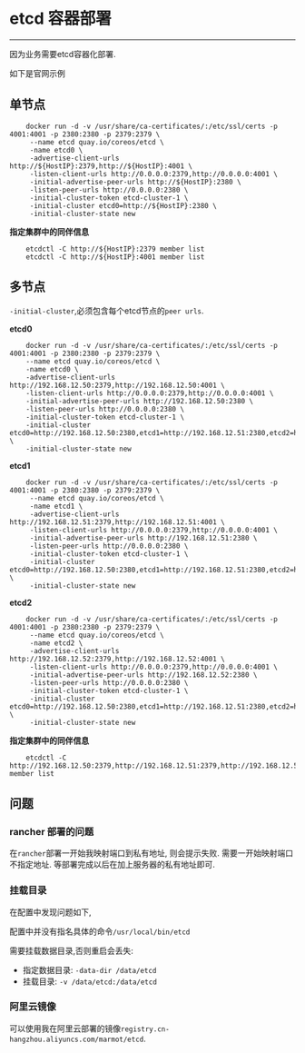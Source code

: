 # etcd 容器部署

---

因为业务需要etcd容器化部署.

如下是官网示例

## 单节点

		docker run -d -v /usr/share/ca-certificates/:/etc/ssl/certs -p 4001:4001 -p 2380:2380 -p 2379:2379 \
		 --name etcd quay.io/coreos/etcd \
		 -name etcd0 \
		 -advertise-client-urls http://${HostIP}:2379,http://${HostIP}:4001 \
		 -listen-client-urls http://0.0.0.0:2379,http://0.0.0.0:4001 \
		 -initial-advertise-peer-urls http://${HostIP}:2380 \
		 -listen-peer-urls http://0.0.0.0:2380 \
		 -initial-cluster-token etcd-cluster-1 \
		 -initial-cluster etcd0=http://${HostIP}:2380 \
		 -initial-cluster-state new

**指定集群中的同伴信息**

		etcdctl -C http://${HostIP}:2379 member list
		etcdctl -C http://${HostIP}:4001 member list

## 多节点

`-initial-cluster`,必须包含每个etcd节点的`peer urls`.

**etcd0**

		docker run -d -v /usr/share/ca-certificates/:/etc/ssl/certs -p 4001:4001 -p 2380:2380 -p 2379:2379 \
		--name etcd quay.io/coreos/etcd \
		-name etcd0 \
		-advertise-client-urls http://192.168.12.50:2379,http://192.168.12.50:4001 \
		-listen-client-urls http://0.0.0.0:2379,http://0.0.0.0:4001 \
		-initial-advertise-peer-urls http://192.168.12.50:2380 \
		-listen-peer-urls http://0.0.0.0:2380 \
		-initial-cluster-token etcd-cluster-1 \
		-initial-cluster etcd0=http://192.168.12.50:2380,etcd1=http://192.168.12.51:2380,etcd2=http://192.168.12.52:2380 \
		-initial-cluster-state new
		
**etcd1**

		docker run -d -v /usr/share/ca-certificates/:/etc/ssl/certs -p 4001:4001 -p 2380:2380 -p 2379:2379 \
		 --name etcd quay.io/coreos/etcd \
		 -name etcd1 \
		 -advertise-client-urls http://192.168.12.51:2379,http://192.168.12.51:4001 \
		 -listen-client-urls http://0.0.0.0:2379,http://0.0.0.0:4001 \
		 -initial-advertise-peer-urls http://192.168.12.51:2380 \
		 -listen-peer-urls http://0.0.0.0:2380 \
		 -initial-cluster-token etcd-cluster-1 \
		 -initial-cluster etcd0=http://192.168.12.50:2380,etcd1=http://192.168.12.51:2380,etcd2=http://192.168.12.52:2380 \
		 -initial-cluster-state new
		 
**etcd2**

		docker run -d -v /usr/share/ca-certificates/:/etc/ssl/certs -p 4001:4001 -p 2380:2380 -p 2379:2379 \
		 --name etcd quay.io/coreos/etcd \
		 -name etcd2 \
		 -advertise-client-urls http://192.168.12.52:2379,http://192.168.12.52:4001 \
		 -listen-client-urls http://0.0.0.0:2379,http://0.0.0.0:4001 \
		 -initial-advertise-peer-urls http://192.168.12.52:2380 \
		 -listen-peer-urls http://0.0.0.0:2380 \
		 -initial-cluster-token etcd-cluster-1 \
		 -initial-cluster etcd0=http://192.168.12.50:2380,etcd1=http://192.168.12.51:2380,etcd2=http://192.168.12.52:2380 \
		 -initial-cluster-state new
		 
**指定集群中的同伴信息**

		etcdctl -C http://192.168.12.50:2379,http://192.168.12.51:2379,http://192.168.12.52:2379 member list
		
## 问题

### rancher 部署的问题

在`rancher`部署一开始我映射端口到私有地址, 则会提示失败. 需要一开始映射端口不指定地址. 等部署完成以后在加上服务器的私有地址即可.

### 挂载目录

在配置中发现问题如下,

配置中并没有指名具体的命令`/usr/local/bin/etcd`

需要挂载数据目录,否则重启会丢失:

* 指定数据目录: `-data-dir /data/etcd`
* 挂载目录: `-v /data/etcd:/data/etcd`

### 阿里云镜像

可以使用我在阿里云部署的镜像`registry.cn-hangzhou.aliyuncs.com/marmot/etcd`.